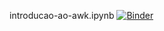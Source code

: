 introducao-ao-awk.ipynb [![Binder](https://mybinder.org/badge_logo.svg)](https://mybinder.org/v2/gh/odairjosebellini/awk/main)
